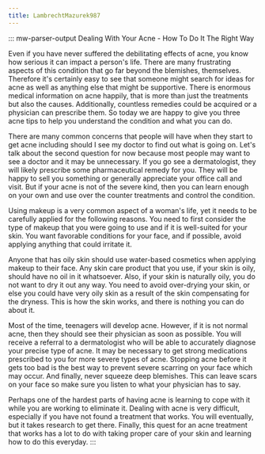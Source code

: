 ```yaml
---
title: LambrechtMazurek987
---
```


::: mw-parser-output
Dealing With Your Acne - How To Do It The Right Way

Even if you have never suffered the debilitating effects of acne, you
know how serious it can impact a person\'s life. There are many
frustrating aspects of this condition that go far beyond the blemishes,
themselves. Therefore it\'s certainly easy to see that someone might
search for ideas for acne as well as anything else that might be
supportive. There is enormous medical information on acne happily, that
is more than just the treatments but also the causes. Additionally,
countless remedies could be acquired or a physician can prescribe them.
So today we are happy to give you three acne tips to help you understand
the condition and what you can do.

There are many common concerns that people will have when they start to
get acne including should I see my doctor to find out what is going on.
Let\'s talk about the second question for now because most people may
want to see a doctor and it may be unnecessary. If you go see a
dermatologist, they will likely prescribe some pharmaceutical remedy for
you. They will be happy to sell you something or generally appreciate
your office call and visit. But if your acne is not of the severe kind,
then you can learn enough on your own and use over the counter
treatments and control the condition.

Using makeup is a very common aspect of a woman\'s life, yet it needs to
be carefully applied for the following reasons. You need to first
consider the type of makeup that you were going to use and if it is
well-suited for your skin. You want favorable conditions for your face,
and if possible, avoid applying anything that could irritate it.

Anyone that has oily skin should use water-based cosmetics when applying
makeup to their face. Any skin care product that you use, if your skin
is oily, should have no oil in it whatsoever. Also, if your skin is
naturally oily, you do not want to dry it out any way. You need to avoid
over-drying your skin, or else you could have very oily skin as a result
of the skin compensating for the dryness. This is how the skin works,
and there is nothing you can do about it.

Most of the time, teenagers will develop acne. However, if it is not
normal acne, then they should see their physician as soon as possible.
You will receive a referral to a dermatologist who will be able to
accurately diagnose your precise type of acne. It may be necessary to
get strong medications prescribed to you for more severe types of acne.
Stopping acne before it gets too bad is the best way to prevent severe
scarring on your face which may occur. And finally, never squeeze deep
blemishes. This can leave scars on your face so make sure you listen to
what your physician has to say.

Perhaps one of the hardest parts of having acne is learning to cope with
it while you are working to eliminate it. Dealing with acne is very
difficult, especially if you have not found a treatment that works. You
will eventually, but it takes research to get there. Finally, this quest
for an acne treatment that works has a lot to do with taking proper care
of your skin and learning how to do this everyday.
:::
